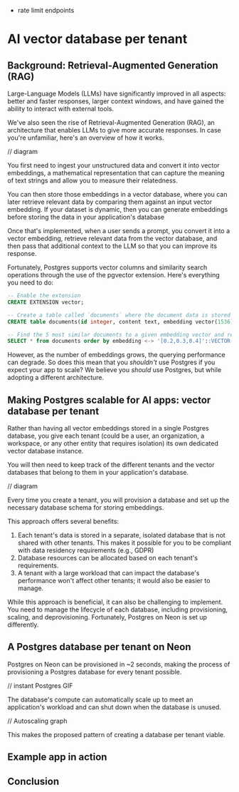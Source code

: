 
- rate limit endpoints


# AI vector database per tenant

## Background: Retrieval-Augmented Generation (RAG)

Large-Language Models (LLMs) have significantly improved in all aspects: better and faster responses, larger context windows, and have gained the ability to interact with external tools.

We've also seen the rise of Retrieval-Augmented Generation (RAG), an architecture that enables LLMs to give more accurate responses. In case you're unfamiliar, here's an overview of how it works.

// diagram 

You first need to ingest your unstructured data and convert it into vector embeddings, a mathematical representation that can capture the meaning of text strings and allow you to measure their relatedness. 

You can then store those embeddings in a vector database, where you can later retrieve relevant data by comparing them against an input vector embedding. If your dataset is dynamic, then you can generate embeddings before storing the data in your application's database

Once that's implemented, when a user sends a prompt, you convert it into a vector embedding, retrieve relevant data from the vector database, and then pass that additional context to the LLM so that you can improve its response.

Fortunately, Postgres supports vector columns and similarity search operations through the use of the pgvector extension. Here's everything you need to do: 

```sql
-- Enable the extension
CREATE EXTENSION vector;

-- Create a table called `documents` where the document data is stored along with the embedding
CREATE table documents(id integer, content text, embedding vector(1536));

-- Find the 5 most similar documents to a given embedding vector and return them in order of their similarity. 
SELECT * from documents order by embedding <-> '[0.2,0.3,0.4]'::VECTOR(1536) LIMIT 5;
```

However, as the number of embeddings grows, the querying performance can degrade. So does this mean that you *shouldn't* use Postgres if you expect your app to scale? We believe you *should* use Postgres, but while adopting a different architecture.


## Making Postgres scalable for AI apps: vector database per tenant

Rather than having all vector embeddings stored in a single Postgres database, you give each tenant (could be a user, an organization, a workspace, or any other entity that requires isolation) its own dedicated vector database instance.

You will then need to keep track of the different tenants and the vector databases that belong to them in your application's database. 

// diagram 

Every time you create a tenant, you will provision a database and set up the necessary database schema for storing embeddings.

This approach offers several benefits:
1. Each tenant's data is stored in a separate, isolated database that is not shared with other tenants. This makes it possible for you to be compliant with data residency requirements (e.g., GDPR)
2. Database resources can be allocated based on each tenant's requirements. 
3. A tenant with a large workload that can impact the database's performance won't affect other tenants; it would also be easier to manage.

While this approach is beneficial, it can also be challenging to implement. You need to manage the lifecycle of each database, including provisioning, scaling, and deprovisioning. Fortunately, Postgres on Neon is set up differently.

## A Postgres database per tenant on Neon

Postgres on Neon can be provisioned in ~2 seconds, making the process of provisioning a Postgres database for every tenant possible.

// instant Postgres GIF

The database's compute can automatically scale up to meet an application's workload and can shut down when the database is unused.

// Autoscaling graph

This makes the proposed pattern of creating a database per tenant viable.


## Example app in action



## Conclusion


